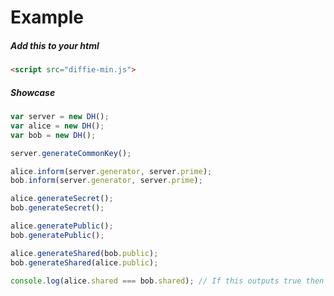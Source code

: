 # Example

##### Add this to your html
```html
<script src="diffie-min.js">
```
##### Showcase
```javascript
var server = new DH();
var alice = new DH();
var bob = new DH();

server.generateCommonKey();

alice.inform(server.generator, server.prime);
bob.inform(server.generator, server.prime);

alice.generateSecret();
bob.generateSecret();

alice.generatePublic();
bob.generatePublic();

alice.generateShared(bob.public);
bob.generateShared(alice.public);

console.log(alice.shared === bob.shared); // If this outputs true then it worked
```
